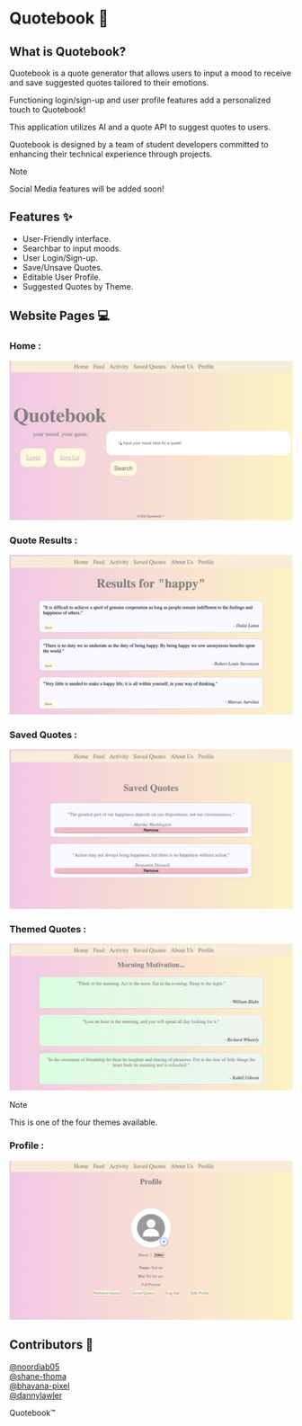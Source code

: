 # Quotebook 📒

## What is Quotebook?
Quotebook is a quote generator that allows users to input a mood to receive and save suggested quotes tailored to their emotions.<br>

Functioning login/sign-up and user profile features add a personalized touch to Quotebook!

This application utilizes AI and a quote API to suggest quotes to users.<br>

Quotebook is designed by a team of student developers committed to enhancing their technical experience through projects.<br>

> [!NOTE]
> Social Media features will be added soon!  


## Features ✨
- User-Friendly interface.
- Searchbar to input moods.
- User Login/Sign-up.
- Save/Unsave Quotes.
- Editable User Profile.
- Suggested Quotes by Theme.

## Website Pages 💻 

### Home :
![Home Page](https://raw.githubusercontent.com/quote-generator-devs/quote-generator/main/public/images/Home.png)


### Quote Results :
![Quote Results](https://raw.githubusercontent.com/quote-generator-devs/quote-generator/main/public/images/Quotes.png)


### Saved Quotes :
![Saved Quotes](https://raw.githubusercontent.com/quote-generator-devs/quote-generator/main/public/images/SavedQuotes.png)


### Themed Quotes :
![Themed Quotes](https://raw.githubusercontent.com/quote-generator-devs/quote-generator/main/public/images/Theme.png)
> [!NOTE]
> This is one of the four themes available.


### Profile :
![Profile](https://raw.githubusercontent.com/quote-generator-devs/quote-generator/main/public/images/Profile.png)


## Contributors 👥
[@noordiab05](https://github.com/noordiab05) <br>
[@shane-thoma](https://github.com/shane-thoma)<br>
[@bhavana-pixel](https://github.com/bhavana-pixel)<br>
[@dannylawler](https://github.com/dannylawler) <br>

Quotebook™


